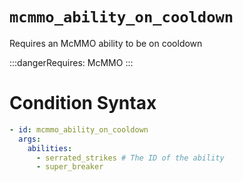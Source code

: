 # `mcmmo_ability_on_cooldown`

Requires an McMMO ability to be on cooldown

:::dangerRequires:
McMMO
:::

# Condition Syntax
```yaml
- id: mcmmo_ability_on_cooldown
  args:
    abilities: 
	  - serrated_strikes # The ID of the ability
	  - super_breaker
```
